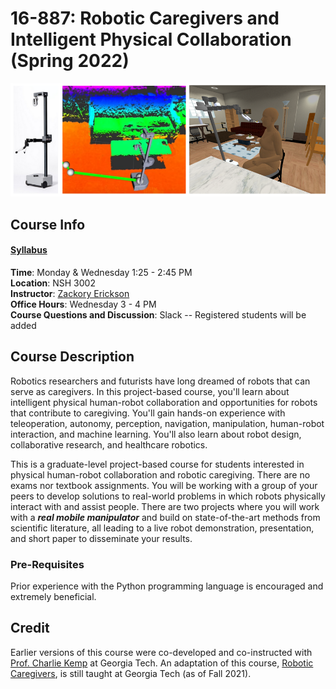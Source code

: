 # 16-887: Robotic Caregivers and Intelligent Physical Collaboration (Spring 2022)

![RCICP](rcicp.png)

## Course Info

#### [Syllabus](https://docs.google.com/document/d/1YuGsLEHY-cYkI0e8NIz5HTtkMquaZ6brL2-2ra0Hlp8/edit?usp=sharing)

**Time**: Monday & Wednesday 1:25 - 2:45 PM  
**Location**: NSH 3002  
**Instructor**: [Zackory Erickson](https://zackory.com)  
**Office Hours**: Wednesday 3 - 4 PM  
**Course Questions and Discussion**: Slack -- Registered students will be added

## Course Description

Robotics researchers and futurists have long dreamed of robots that can serve as caregivers. In this project-based course, you'll learn about intelligent physical human-robot collaboration and opportunities for robots that contribute to caregiving. You'll gain hands-on experience with teleoperation, autonomy, perception, navigation, manipulation, human-robot interaction, and machine learning. You'll also learn about robot design, collaborative research, and healthcare robotics.

This is a graduate-level project-based course for students interested in physical human-robot collaboration and robotic caregiving. There are no exams nor textbook assignments. You will be working with a group of your peers to develop solutions to real-world problems in which robots physically interact with and assist people. There are two projects where you will work with a **_real mobile manipulator_** and build on state-of-the-art methods from scientific literature, all leading to a live robot demonstration, presentation, and short paper to disseminate your results.

### Pre-Requisites
Prior experience with the Python programming language is encouraged and extremely beneficial. 

## Credit

Earlier versions of this course were co-developed and co-instructed with [Prof. Charlie Kemp](https://charliekemp.com) at Georgia Tech. An adaptation of this course, [Robotic Caregivers](https://sites.gatech.edu/robotic-caregivers/), is still taught at Georgia Tech (as of Fall 2021).
